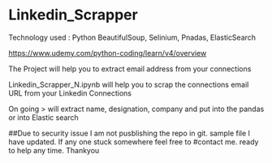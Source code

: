 # Linkedin_Scrapper 
Technology used : Python BeautifulSoup, Selinium, Pnadas, ElasticSearch

https://www.udemy.com/python-coding/learn/v4/overview

The Project will help you to extract email address from your connections

Linkedin_Scrapper_N.ipynb will help you to scrap the connections email URL from your Linkedin Connections

On going > will extract name, designation, company and put into the pandas or into Elastic search

##Due to security issue I am not pusblishing the repo in git. sample file I have updated. If any one stuck somewhere feel free to #contact me. ready to help any time. Thankyou
